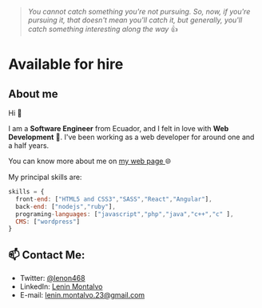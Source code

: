 > *You cannot catch something you're not pursuing.* 
> *So, now, if you're pursuing it, that doesn't mean you'll catch it,* 
> *but generally, you'll catch something interesting along the way*
:+1:

# Available for hire

## About me
Hi :wave:

I am a **Software Engineer** from Ecuador, and I felt in love with **Web Development** :exploding_head:.
I've been working as a web developer for around one and a half years.

You can know more about me on [my web page ](https://len23.github.io/My-Personal-Web-Page/) :globe_with_meridians:



My principal skills are: 

```javascript
skills = {
  front-end: ["HTML5 and CSS3","SASS","React","Angular"],
  back-end: ["nodejs","ruby"],
  programing-languages: ["javascript","php","java","c++","c" ],
  CMS: ["wordpress"]
}
```

  ## 📫 Contact Me: 
   * Twitter: [@lenon468](https://twitter.com/lenon468)
   * LinkedIn: [Lenin Montalvo](https://www.linkedin.com/in/lenin-montalvo-231092)
   * E-mail: [lenin.montalvo.23@gmail.com](mailto:lenin.montalvo.23@gmail.com)

 



<!--
**len23/len23** is a ✨ _special_ ✨ repository because its `README.md` (this file) appears on your GitHub profile.

Here are some ideas to get you started:

- 🔭 I’m currently working on ...
- 🌱 I’m currently learning ...
- 👯 I’m looking to collaborate on ...
- 🤔 I’m looking for help with ...
- 💬 Ask me about ...
- 📫 How to reach me: ...
- 😄 Pronouns: ...
- ⚡ Fun fact: ...
-->
